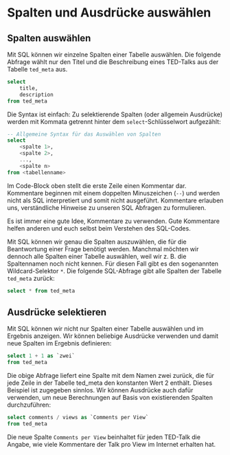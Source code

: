 # Spalten und Ausdrücke auswählen

## Spalten auswählen

Mit SQL können wir einzelne Spalten einer Tabelle auswählen. Die folgende Abfrage wählt nur den Titel und die Beschreibung eines TED-Talks aus der Tabelle `ted_meta` aus.

```sql
select 
    title,
    description 
from ted_meta
```

Die Syntax ist einfach: Zu selektierende Spalten (oder allgemein Ausdrücke) werden mit Kommata getrennt hinter dem `select`-Schlüsselwort aufgezählt:

```sql
-- Allgemeine Syntax für das Auswählen von Spalten
select 
    <spalte 1>, 
    <spalte 2>, 
    ..., 
    <spalte n>
from <tabellenname>
```

Im Code-Block oben stellt die erste Zeile einen Kommentar dar. Kommentare beginnen mit einem doppelten Minuszeichen (`--`) und werden nicht als SQL interpretiert und somit nicht ausgeführt. Kommentare erlauben uns, verständliche Hinweise zu unseren SQL Abfragen zu formulieren.

Es ist immer eine gute Idee, Kommentare zu verwenden. Gute Kommentare helfen anderen und euch selbst beim Verstehen des SQL-Codes.

Mit SQL können wir genau die Spalten auszuwählen, die für die Beantwortung einer Frage benötigt werden. Manchmal möchten wir dennoch alle Spalten einer Tabelle auswählen, weil wir z. B. die Spaltennamen noch nicht kennen. Für diesen Fall gibt es den sogenannten Wildcard-Selektor `*`. Die folgende SQL-Abfrage gibt alle Spalten der Tabelle `ted_meta` zurück:

```sql
select * from ted_meta
```

## Ausdrücke selektieren

Mit SQL können wir nicht nur Spalten einer Tabelle auswählen und im Ergebnis anzeigen. Wir können beliebige Ausdrücke verwenden und damit neue Spalten im Ergebnis definieren:

```sql
select 1 + 1 as `zwei`
from ted_meta
```

Die obige Abfrage liefert eine Spalte mit dem Namen zwei zurück, die für jede Zeile in der Tabelle ted\_meta den konstanten Wert 2 enthält. Dieses Beispiel ist zugegeben sinnlos. Wir können Ausdrücke auch dafür verwenden, um neue Berechnungen auf Basis von existierenden Spalten durchzuführen:

```sql
select comments / views as `Comments per View` 
from ted_meta
```

Die neue Spalte `Comments per View` beinhaltet für jeden TED-Talk die Angabe, wie viele Kommentare der Talk pro View im Internet erhalten hat.
